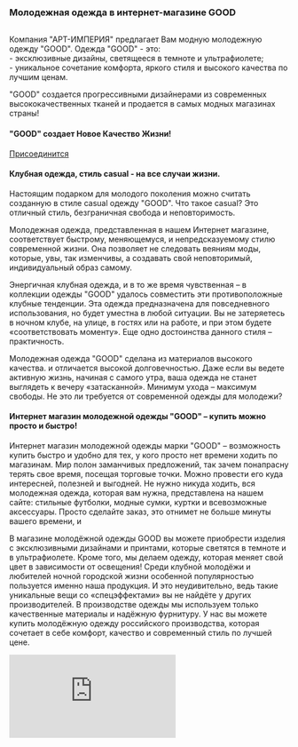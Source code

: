 <div class="container">
<div class="row">
  <div class="col">
    <div class="about__heading heading heading--h3">
      <h3>Молодежная одежда в интернет-магазине GOOD</h3>
    </div>
  </div>
</div>
<div class="row">
  <div class="about__col col-12 col-sm-6 col-lg-3">
    <div class="about__figure about__figure--padding-bottom">
      <img src="static/img/banner/index/about__pic1.jpg" alt="" class="about__img">
    </div>
    <p>Компания "АРТ-ИМПЕРИЯ" предлагает Вам модную молодежную одежду "GOOD". Одежда "GOOD" - это:<br>
      - эксклюзивные дизайны, светящееся в темноте и ультрафиолете;<br>
      - уникальное сочетание комфорта, яркого стиля и высокого качества по лучшим ценам.</p>
    <p>"GOOD" создается прогрессивными дизайнерами из современных высококачественных тканей и продается в самых модных
      магазинах страны!</p>
    <div class="heading heading--h4">
      <h4>"GOOD" создает Новое Качество Жизни!</h4>
    </div>
    <div class="about__actions">
      <a href="/wholesale" class="gd-btn">Присоединится</a>
    </div>
  </div>
  <div class="about__col col-12 col-sm-6 col-lg-3">
    <div class="heading heading--h4">
      <h4>Клубная одежда, стиль casual - на все случаи жизни.</h4>
    </div>
    <p>Настоящим подарком для молодого поколения можно считать созданную в стиле casual одежду "GOOD". Что такое casual?
      Это отличный стиль, безграничная свобода и неповторимость.</p>
    <p>Молодежная одежда, представленная в нашем Интернет магазине, соответствует быстрому, меняющемуся, и
      непредсказуемому стилю современной жизни. Она позволяет не следовать веяниям моды, которые, увы, так изменчивы, а
      создавать свой неповторимый, индивидуальный образ самому.</p>
    <p>Энергичная клубная одежда, и в то же время чувственная – в коллекции одежды "GOOD" удалось совместить эти
      противоположные клубные тенденции. Эта одежда предназначена для повседневного использования, но будет уместна в
      любой ситуации. Вы не затеряетесь в ночном клубе, на улице, в гостях или на работе, и при этом будете
      «соответствовать моменту». Еще одно достоинства данного стиля – практичность.</p>
    <p>Молодежная одежда "GOOD" сделана из материалов высокого качества. и отличается высокой долговечностью. Даже если
      вы ведете активную жизнь, начиная с самого утра, ваша одежда не станет выглядеть к вечеру «затасканной». Минимум
      ухода – максимум свободы. Не это ли требуется от современной одежды для молодежи?</p>
  </div>
  <div class="about__col col-12 col-sm-12 col-lg-6">
    <div class="row">
      <div class="col-12 col-sm-6">
        <div class="heading heading--h4">
          <h4>Интернет магазин молодежной одежды "GOOD" – купить можно просто и быстро!</h4>
        </div>
        <p>Интернет магазин молодежной одежды марки "GOOD" – возможность купить быстро и удобно для тех, у кого просто
          нет времени ходить по магазинам. Мир полон заманчивых предложений, так зачем понапрасну терять свое время,
          посещая торговые точки. Можно провести его куда интересней, полезней и выгодней. Не нужно никуда ходить, вся
          молодежная одежда, которая вам нужна, представлена на нашем сайте: стильные футболки, модные сумки, куртки и
          всевозможные аксессуары. Просто сделайте заказ, это отнимет не больше минуты вашего времени, и </p>
      </div>
      <div class="col-12 col-sm-6">
        <p>В магазине молодёжной одежды GOOD вы можете приобрести изделия с эксклюзивными дизайнами и принтами, которые
          светятся в темноте и в ультрафиолете. Кроме того, мы делаем одежду, которая меняет свой цвет в зависимости от
          освещения! Среди клубной молодёжи и любителей ночной городской жизни особенной популярностью пользуется именно
          наша продукция. И это неудивительно, ведь такие уникальные вещи со «спецэффектами» вы не найдёте у других
          производителей. В производстве одежды мы используем только качественные материалы и надёжную фурнитуру. У нас
          вы можете купить молодёжную одежду российского производства, которая сочетает в себе комфорт, качество и
          современный стиль по лучшей цене.</p>
      </div>
    </div>
    <div class="row">
      <div class="col">
        <div class="about__video about__video--bottom">
          <iframe src="https://www.youtube.com/embed/rUygr48k71s" frameborder="0"
                  allow="accelerometer; autoplay; encrypted-media; gyroscope; picture-in-picture"
                  allowfullscreen></iframe>
        </div>
      </div>
    </div>
  </div>
</div>
</div>
